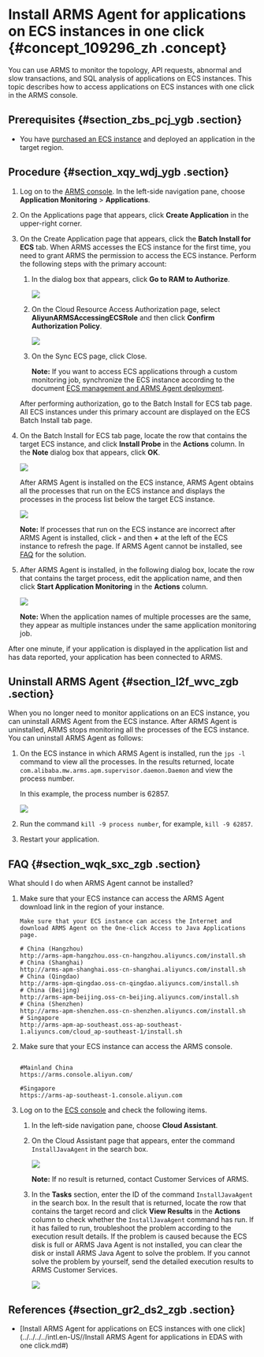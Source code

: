 # **Install ARMS Agent for applications on ECS instances in one click** {#concept_109296_zh .concept}

You can use ARMS to monitor the topology, API requests, abnormal and slow transactions, and SQL analysis of applications on ECS instances. This topic describes how to access applications on ECS instances with one click in the ARMS console.

## Prerequisites {#section_zbs_pcj_ygb .section}

-   You have [purchased an ECS instance](https://ecs-buy.aliyun.com/) and deployed an application in the target region.

## Procedure {#section_xqy_wdj_ygb .section}

1.  Log on to the [ARMS console](https://arms-intl.console.aliyun.com/#/home). In the left-side navigation pane, choose **Application Monitoring** \> **Applications**.
2.  On the Applications page that appears, click **Create Application** in the upper-right corner.
3.  On the Create Application page that appears, click the **Batch Install for ECS** tab. When ARMS accesses the ECS instance for the first time, you need to grant ARMS the permission to access the ECS instance. Perform the following steps with the primary account:

    1.  In the dialog box that appears, click **Go to RAM to Authorize**.

        ![](images/43119_en-US.png)

    2.  On the Cloud Resource Access Authorization page, select **AliyunARMSAccessingECSRole** and then click **Confirm Authorization Policy**.

        ![](images/43120_en-US.png)

    3.  On the Sync ECS page, click Close.

        **Note:** If you want to access ECS applications through a custom monitoring job, synchronize the ECS instance according to the document [ECS management and ARMS Agent deployment](http://~~42906~~).

    After performing authorization, go to the Batch Install for ECS tab page. All ECS instances under this primary account are displayed on the ECS Batch Install tab page.

4.  On the Batch Install for ECS tab page, locate the row that contains the target ECS instance, and click **Install Probe** in the **Actions** column. In the **Note** dialog box that appears, click **OK**.

    ![](images/43121_en-US.png)

    After ARMS Agent is installed on the ECS instance, ARMS Agent obtains all the processes that run on the ECS instance and displays the processes in the process list below the target ECS instance.

    ![](images/43122_en-US.png)

    **Note:** If processes that run on the ECS instance are incorrect after ARMS Agent is installed, click **-** and then **+** at the left of the ECS instance to refresh the page. If ARMS Agent cannot be installed, see [FAQ](#section_wqk_sxc_zgb) for the solution.

5.  After ARMS Agent is installed, in the following dialog box, locate the row that contains the target process, edit the application name, and then click **Start Application Monitoring** in the **Actions** column.

    ![](images/43123_en-US.png)

    **Note:** When the application names of multiple processes are the same, they appear as multiple instances under the same application monitoring job.


After one minute, if your application is displayed in the application list and has data reported, your application has been connected to ARMS.

## Uninstall ARMS Agent {#section_l2f_wvc_zgb .section}

When you no longer need to monitor applications on an ECS instance, you can uninstall ARMS Agent from the ECS instance. After ARMS Agent is uninstalled, ARMS stops monitoring all the processes of the ECS instance. You can uninstall ARMS Agent as follows:

1.  On the ECS instance in which ARMS Agent is installed, run the `jps -l` command to view all the processes. In the results returned, locate `com.alibaba.mw.arms.apm.supervisor.daemon.Daemon` and view the process number.

    In this example, the process number is 62857.

    ![](http://static-aliyun-doc.oss-cn-hangzhou.aliyuncs.com/assets/img/152233/156022868643111_en-US.png)

2.  Run the command `kill -9 process number`, for example, `kill -9 62857`.

3.  Restart your application.

## FAQ {#section_wqk_sxc_zgb .section}

What should I do when ARMS Agent cannot be installed?

1.  Make sure that your ECS instance can access the ARMS Agent download link in the region of your instance.

    ```
    Make sure that your ECS instance can access the Internet and download ARMS Agent on the One-click Access to Java Applications page.
    
    # China (Hangzhou)
    http://arms-apm-hangzhou.oss-cn-hangzhou.aliyuncs.com/install.sh
    # China (Shanghai)
    http://arms-apm-shanghai.oss-cn-shanghai.aliyuncs.com/install.sh
    # China (Qingdao)
    http://arms-apm-qingdao.oss-cn-qingdao.aliyuncs.com/install.sh
    # China (Beijing)
    http://arms-apm-beijing.oss-cn-beijing.aliyuncs.com/install.sh
    # China (Shenzhen)
    http://arms-apm-shenzhen.oss-cn-shenzhen.aliyuncs.com/install.sh
    # Singapore
    http://arms-apm-ap-southeast.oss-ap-southeast-1.aliyuncs.com/cloud_ap-southeast-1/install.sh
    
    ```

2.  Make sure that your ECS instance can access the ARMS console.

    ```
    
    #Mainland China
    https://arms.console.aliyun.com/
    
    #Singapore
    https://arms-ap-southeast-1.console.aliyun.com
    ```

3.  Log on to the [ECS console](https://ecs.console.aliyun.com/#/home) and check the following items.
    1.  In the left-side navigation pane, choose **Cloud Assistant**.
    2.  On the Cloud Assistant page that appears, enter the command `InstallJavaAgent` in the search box.

        ![](images/43124_en-US.png)

        **Note:** If no result is returned, contact Customer Services of ARMS.

    3.  In the **Tasks** section, enter the ID of the command `InstallJavaAgent` in the search box. In the result that is returned, locate the row that contains the target record and click **View Results** in the **Actions** column to check whether the `InstallJavaAgent` command has run. If it has failed to run, troubleshoot the problem according to the execution result details. If the problem is caused because the ECS disk is full or ARMS Java Agent is not installed, you can clear the disk or install ARMS Java Agent to solve the problem. If you cannot solve the problem by yourself, send the detailed execution results to ARMS Customer Services.

        ![](images/43125_en-US.png)


## References {#section_gr2_ds2_zgb .section}

-   [Install ARMS Agent for applications on ECS instances with one click](../../../../intl.en-US//Install ARMS Agent for applications in EDAS with one click.md#)

